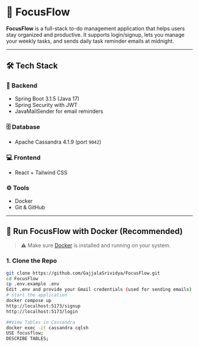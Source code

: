 # 🚀 FocusFlow

**FocusFlow** is a full-stack to-do management application that helps users stay organized and productive. It supports login/signup, lets you manage your weekly tasks, and sends daily task reminder emails at midnight.

---

## 🛠️ Tech Stack

### 🔧 Backend
- Spring Boot 3.1.5 (Java 17)
- Spring Security with JWT
- JavaMailSender for email reminders

### 🗄️ Database
- Apache Cassandra 4.1.9 (port `9042`)

### 💻 Frontend
- React + Tailwind CSS

### ⚙️ Tools
- Docker
- Git & GitHub

---

## 🐳 Run FocusFlow with Docker (Recommended)

> ⚠️ Make sure [Docker](https://www.docker.com/products/docker-desktop/) is installed and running on your system.

### 1. Clone the Repo
```bash
git clone https://github.com/GajjalaSrividya/FocusFlow.git
cd FocusFlow
cp .env.example .env
Edit .env and provide your Gmail credentials (used for sending emails)
# start the application
docker compose up
http://localhost:5173/signup
http://localhost:5173/login

##View Tables in Cassandra
docker exec -it cassandra cqlsh
USE focusflow;
DESCRIBE TABLES;